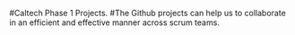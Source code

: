 #Caltech Phase 1 Projects.
#The Github projects can help us to collaborate in an efficient and effective manner across scrum teams.
